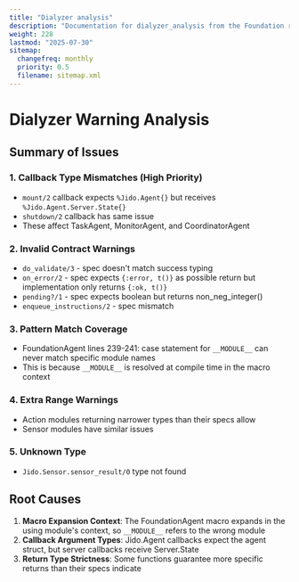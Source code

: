 ```yaml
---
title: "Dialyzer analysis"
description: "Documentation for dialyzer_analysis from the Foundation repository."
weight: 228
lastmod: "2025-07-30"
sitemap:
  changefreq: monthly
  priority: 0.5
  filename: sitemap.xml
---
```


# Dialyzer Warning Analysis

## Summary of Issues

### 1. Callback Type Mismatches (High Priority)
- `mount/2` callback expects `%Jido.Agent{}` but receives `%Jido.Agent.Server.State{}`
- `shutdown/2` callback has same issue
- These affect TaskAgent, MonitorAgent, and CoordinatorAgent

### 2. Invalid Contract Warnings
- `do_validate/3` - spec doesn't match success typing
- `on_error/2` - spec expects `{:error, t()}` as possible return but implementation only returns `{:ok, t()}`
- `pending?/1` - spec expects boolean but returns non_neg_integer()
- `enqueue_instructions/2` - spec mismatch

### 3. Pattern Match Coverage
- FoundationAgent lines 239-241: case statement for `__MODULE__` can never match specific module names
- This is because `__MODULE__` is resolved at compile time in the macro context

### 4. Extra Range Warnings
- Action modules returning narrower types than their specs allow
- Sensor modules have similar issues

### 5. Unknown Type
- `Jido.Sensor.sensor_result/0` type not found

## Root Causes

1. **Macro Expansion Context**: The FoundationAgent macro expands in the using module's context, so `__MODULE__` refers to the wrong module
2. **Callback Argument Types**: Jido.Agent callbacks expect the agent struct, but server callbacks receive Server.State
3. **Return Type Strictness**: Some functions guarantee more specific returns than their specs indicate